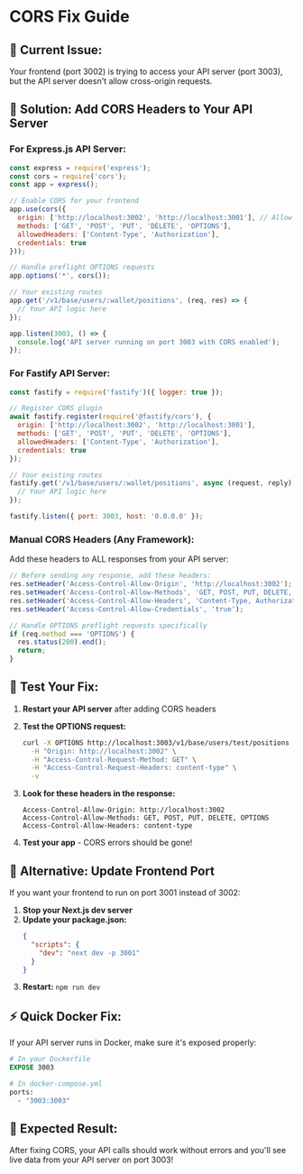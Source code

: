 # CORS Fix Guide

## 🚨 **Current Issue:**
Your frontend (port 3002) is trying to access your API server (port 3003), but the API server doesn't allow cross-origin requests.

## 🔧 **Solution: Add CORS Headers to Your API Server**

### **For Express.js API Server:**

```javascript
const express = require('express');
const cors = require('cors');
const app = express();

// Enable CORS for your frontend
app.use(cors({
  origin: ['http://localhost:3002', 'http://localhost:3001'], // Allow both ports
  methods: ['GET', 'POST', 'PUT', 'DELETE', 'OPTIONS'],
  allowedHeaders: ['Content-Type', 'Authorization'],
  credentials: true
}));

// Handle preflight OPTIONS requests
app.options('*', cors());

// Your existing routes
app.get('/v1/base/users/:wallet/positions', (req, res) => {
  // Your API logic here
});

app.listen(3003, () => {
  console.log('API server running on port 3003 with CORS enabled');
});
```

### **For Fastify API Server:**

```javascript
const fastify = require('fastify')({ logger: true });

// Register CORS plugin
await fastify.register(require('@fastify/cors'), {
  origin: ['http://localhost:3002', 'http://localhost:3001'],
  methods: ['GET', 'POST', 'PUT', 'DELETE', 'OPTIONS'],
  allowedHeaders: ['Content-Type', 'Authorization'],
  credentials: true
});

// Your existing routes
fastify.get('/v1/base/users/:wallet/positions', async (request, reply) => {
  // Your API logic here
});

fastify.listen({ port: 3003, host: '0.0.0.0' });
```

### **Manual CORS Headers (Any Framework):**

Add these headers to ALL responses from your API server:

```javascript
// Before sending any response, add these headers:
res.setHeader('Access-Control-Allow-Origin', 'http://localhost:3002');
res.setHeader('Access-Control-Allow-Methods', 'GET, POST, PUT, DELETE, OPTIONS');
res.setHeader('Access-Control-Allow-Headers', 'Content-Type, Authorization');
res.setHeader('Access-Control-Allow-Credentials', 'true');

// Handle OPTIONS preflight requests specifically
if (req.method === 'OPTIONS') {
  res.status(200).end();
  return;
}
```

## 🧪 **Test Your Fix:**

1. **Restart your API server** after adding CORS headers

2. **Test the OPTIONS request:**
   ```bash
   curl -X OPTIONS http://localhost:3003/v1/base/users/test/positions \
     -H "Origin: http://localhost:3002" \
     -H "Access-Control-Request-Method: GET" \
     -H "Access-Control-Request-Headers: content-type" \
     -v
   ```

3. **Look for these headers in the response:**
   ```
   Access-Control-Allow-Origin: http://localhost:3002
   Access-Control-Allow-Methods: GET, POST, PUT, DELETE, OPTIONS
   Access-Control-Allow-Headers: content-type
   ```

4. **Test your app** - CORS errors should be gone!

## 🔄 **Alternative: Update Frontend Port**

If you want your frontend to run on port 3001 instead of 3002:

1. **Stop your Next.js dev server**
2. **Update your package.json:**
   ```json
   {
     "scripts": {
       "dev": "next dev -p 3001"
     }
   }
   ```
3. **Restart:** `npm run dev`

## ⚡ **Quick Docker Fix:**

If your API server runs in Docker, make sure it's exposed properly:

```dockerfile
# In your Dockerfile
EXPOSE 3003

# In docker-compose.yml
ports:
  - "3003:3003"
```

## 🎯 **Expected Result:**

After fixing CORS, your API calls should work without errors and you'll see live data from your API server on port 3003! 